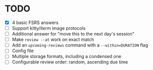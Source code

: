 # TODO

- [x] 4 basic FSRS answers
- [ ] Support kitty/iterm image protocols
- [ ] Additional answer for "move this to the next day's session"
- [ ] Make `review --at` work on exact match
- [ ] Add an `upcoming-reviews` command with a `--within=DURATION` flag
- [ ] Config file
- [ ] Multiple storage formats, including a condensed one
- [ ] Configurable review order: random, ascending due time
